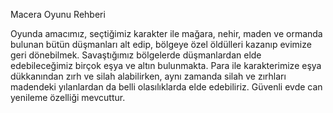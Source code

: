 Macera Oyunu Rehberi

Oyunda amacımız, seçtiğimiz karakter ile mağara, nehir, maden ve ormanda bulunan bütün düşmanları alt edip, bölgeye özel öldülleri kazanıp evimize geri dönebilmek.
Savaştığımız bölgelerde düşmanlardan elde edebileceğimiz birçok eşya ve altın bulunmakta. Para ile karakterimize eşya dükkanından zırh ve silah alabilirken, aynı zamanda silah ve zırhları madendeki yılanlardan da belli olasılıklarda elde edebiliriz.
Güvenli evde can yenileme özelliği mevcuttur.
